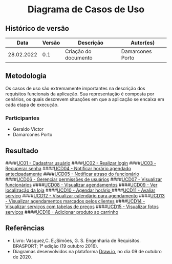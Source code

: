 # <center> Diagrama de Casos de Uso
## Histórico de versão

|Data | Versão | Descrição | Autor(es)
| -- | -- | -- | -- |
| 28.02.2022 | 0.1 | Criação do documento | Damarcones Porto |

## Metodologia

Os casos de uso são extremamente importantes na descrição dos requisitos funcionais da aplicação. Sua representação é composta por cenários, os quais descrevem situações em que a aplicação se encaixa em cada etapa de execução.
  
### Participantes

* Geraldo Victor 
* Damarcones Porto

## Resultado

####[UC01 - Cadastrar usuário](./diagramas-casos-uso/uc01.md)
####[UC02 - Realizar login](./diagramas-casos-uso/uc02.md)
####[UC03 - Recuperar senha](./diagramas-casos-uso/uc03.md)
####[UCD04 - Notificar horário agendado antecipadamente](./diagramas-casos-uso/uc04.md)
####[UCD05 - Notificar atraso do funcionário](./diagramas-casos-uso/uc05.md)
####[UCD06 - Gerenciar permissões de usuários](./diagramas-casos-uso/uc06.md)
####[UCD07 - Visualizar funcionários](./diagramas-casos-uso/uc07.md)
####[UCD08 - Visualizar agendamentos](./diagramas-casos-uso/uc08.md)
####[UCD09 - Ver localização da loja](./diagramas-casos-uso/uc09.md)
####[UCD10 - Agendar horário ](./diagramas-casos-uso/uc10.md)
####[UCD11 - Avaliar serviço](./diagramas-casos-uso/uc11.md)
####[UCD12 - Visualizar calendário para agendamento](./diagramas-casos-uso/uc12.md)
####[UCD13 - Visualizar agendamentos marcados pelos clientes](./diagramas-casos-uso/uc13.md)
####[UCD14 - Visualizar serviços com tabelas de preços](./diagramas-casos-uso/uc14.md)
####[UCD15 - Visualizar fotos serviços](./diagramas-casos-uso/uc15.md)
####[UCD16 - Adicionar produto ao carrinho](./diagramas-casos-uso/uc16.md)

## Referências

- Livro: Vasquez,C. E.;Simões, G. S. Engenharia de Requisitos. BRASPORT; 1ª edição (19 outubro 2016).
- Diagramas desenvolvidos na plataforma <a href = "https://app.diagrams.net/">Draw.io</a>, no dia 09 de outubro de 2020.
